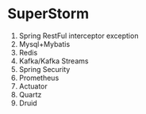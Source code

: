 # SuperStorm
1. Spring RestFul
interceptor
exception
2. Mysql+Mybatis
3. Redis
4. Kafka/Kafka Streams
5. Spring Security
6. Prometheus
7. Actuator
8. Quartz
9. Druid
